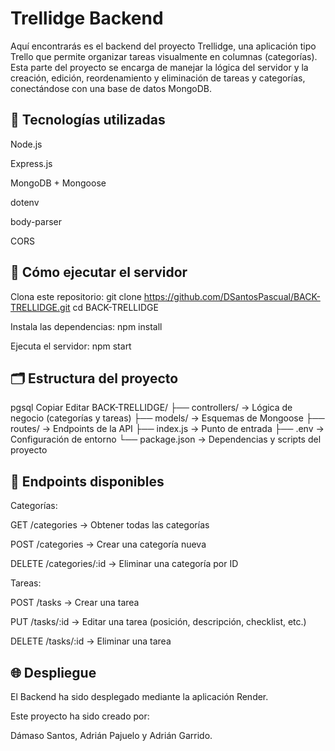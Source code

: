 # Trellidge Backend

Aquí encontrarás es el backend del proyecto Trellidge, una aplicación tipo Trello que permite organizar tareas visualmente en columnas (categorías). 
Esta parte del proyecto se encarga de manejar la lógica del servidor y la creación, edición, reordenamiento y eliminación de tareas y categorías, conectándose con una base de datos MongoDB.

## 🧰 Tecnologías utilizadas

Node.js

Express.js

MongoDB + Mongoose

dotenv

body-parser

CORS

## 🚀 Cómo ejecutar el servidor

Clona este repositorio:
git clone https://github.com/DSantosPascual/BACK-TRELLIDGE.git
cd BACK-TRELLIDGE

Instala las dependencias:
npm install

Ejecuta el servidor:
npm start

## 🗂️ Estructura del proyecto

pgsql
Copiar
Editar
BACK-TRELLIDGE/
├── controllers/       → Lógica de negocio (categorías y tareas)
├── models/            → Esquemas de Mongoose
├── routes/            → Endpoints de la API
├── index.js           → Punto de entrada
├── .env               → Configuración de entorno
└── package.json       → Dependencias y scripts del proyecto

## 📜 Endpoints disponibles

Categorías:

GET /categories → Obtener todas las categorías

POST /categories → Crear una categoría nueva

DELETE /categories/:id → Eliminar una categoría por ID

Tareas:

POST /tasks → Crear una tarea

PUT /tasks/:id → Editar una tarea (posición, descripción, checklist, etc.)

DELETE /tasks/:id → Eliminar una tarea

## 🌐 Despliegue

El Backend ha sido desplegado mediante la aplicación Render.



Este proyecto ha sido creado por:

Dámaso Santos, Adrián Pajuelo y Adrián Garrido.